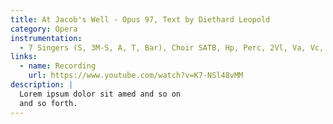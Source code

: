 ```yaml
---
title: At Jacob's Well - Opus 97, Text by Diethard Leopold
category: Opera
instrumentation:
  - 7 Singers (S, 3M-S, A, T, Bar), Choir SATB, Hp, Perc, 2Vl, Va, Vc, Db
links:
  - name: Recording
    url: https://www.youtube.com/watch?v=K7-NSl48vMM
description: |
  Lorem ipsum dolor sit amed and so on
  and so forth.
---
```

